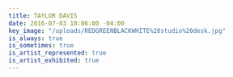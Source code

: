 ```yaml
---
title: TAYLOR DAVIS
date: 2016-07-03 18:06:00 -04:00
key_image: "/uploads/REDGREENBLACKWHITE%20studio%20desk.jpg"
is_always: true
is_sometimes: true
is_artist_represented: true
is_artist_exhibited: true
---
```


